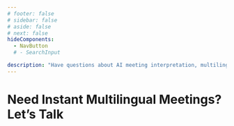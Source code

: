```yaml
---
# footer: false
# sidebar: false
# aside: false
# next: false
hideComponents:
  - NavButton
  # - SearchInput

description: "Have questions about AI meeting interpretation, multilingual support, or enterprise rollout? Contact InterMind to explore use cases, pricing, and integration options."
---
```


<!-- <p><img src="/favicon.svg" alt="logo" width="50" ></p> -->

# Need Instant Multilingual Meetings? Let’s Talk

<!-- **Get in Touch:**

- Email: never@mind.com
- Phone: +971 058 574 88 06
- WhatsApp: +971 058 574 88 06 -->

<!-- WhatsApp us at [+971 058 574 88 06](https://wa.me/message/KDLD4FZVW7EUC1)
Telegram us at [@goldenfish_ae](https://t.me/goldenfish_ae) -->

<ContactFormModalNav  buttonClass="alt" formStyle="margin: 1rem auto;"/>
